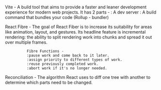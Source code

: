 Vite - A build tool that aims to provide a faster and leaner development experience for modern web projects.
       It has 2 parts -
       : A dev server
       : A build command that bundles your code (Rollup - bundler)

React Fibre - The goal of React Fiber is to increase its suitability for areas like animation, layout, and gestures. Its headline 
              feature is incremental rendering: the ability to split rendering work into chunks and spread it out over multiple 
              frames.

              Fibre Functions - 
              :pause work and come back to it later.
              :assign priority to different types of work.
              :reuse previously completed work.
              :abort work if it's no longer needed.


Reconciliation - The algorithm React uses to diff one tree with another to determine which parts need to be changed.    